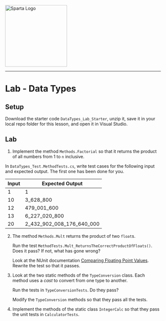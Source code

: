 <img src="http://boolerang.co.uk/wp-content/uploads/job-manager-uploads/company_logo/2018/04/SG-Logo-Black.png" alt="Sparta Logo" width="200"/>

---   
# Lab - Data Types

## Setup
Download the starter code `DataTypes_Lab_Starter`, unzip it, save it in your local repo folder for this lesson, and open it in Visual Studio.

## Lab

1.  Implement the method `Methods.Factorial` so that it returns the product of all numbers from 1 to `n` inclusive.

In `DataTypes_Test.MethodTests.cs`, write test cases for the following input and expected output.  The first one has been done for you.

Input | Expected Output
------|----------------
1     | 1
10    | 3_628_800 
12    | 479_001_600
13    | 6_227_020_800
20    | 2_432_902_008_176_640_000

2. The method `Methods.Mult` returns the product of two `float`s.  

    Run the test `MethodTests.Mult_ReturnsTheCorrectProductOfFloats()`.  Does it pass?  If not, what has gone wrong?

    Look at the NUnit documentation [Comparing Floating Point Values](https://docs.nunit.org/articles/nunit/writing-tests/constraints/EqualConstraint.html#comparing-numerics).  Rewrite the test so that it passes.

3.  Look at the two static methods of the `TypeConversion` class.  Each method uses a *cast* to convert from one type to another.

    Run the tests in `TypeConversionTests`.  Do they pass?

    Modify the `TypeConversion` methods so that they pass all the tests.

4.  Implement the methods of the static class `IntegerCalc` so that they pass the unit tests in `CalculatorTests`.
